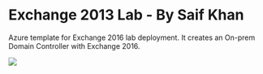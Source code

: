 # Exchange 2013 Lab - By Saif Khan

Azure template for Exchange 2016 lab deployment. It creates an On-prem Domain Controller with Exchange 2016.

<a href="https://portal.azure.com/#create/Microsoft.Template/uri/https%3A%2F%2Fraw.githubusercontent.com%2Fkhansaif786%2FExchangeLab%2Fmaster%2Fexlab%2Fazuredeploy.json" target="_blank">
    <img src="http://azuredeploy.net/deploybutton.png"/>
</a>